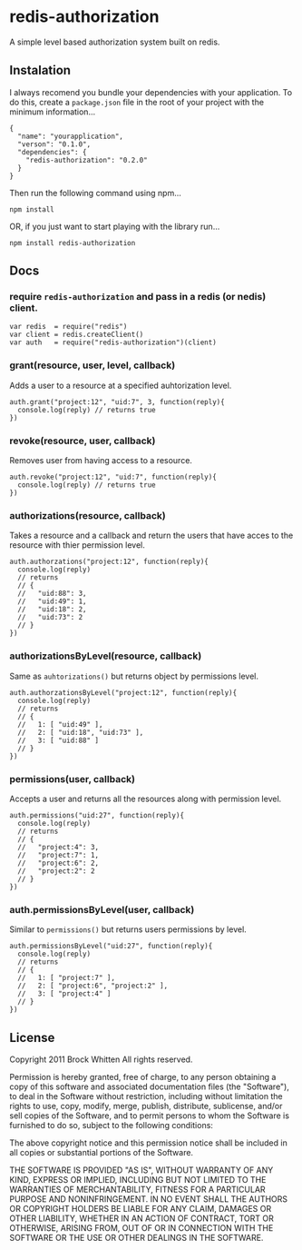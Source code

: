 # redis-authorization

A simple level based authorization system built on redis.

## Instalation

I always recomend you bundle your dependencies with your application. To do
this, create a `package.json` file in the root of your project with the minimum
information...

    {
      "name": "yourapplication",
      "verson": "0.1.0",
      "dependencies": {
        "redis-authorization": "0.2.0"
      }
    }

Then run the following command using npm...

    npm install

OR, if you just want to start playing with the library run...

    npm install redis-authorization

## Docs

### require `redis-authorization` and pass in a redis (or nedis) client.

    var redis  = require("redis")
    var client = redis.createClient() 
    var auth   = require("redis-authorization")(client) 

### grant(resource, user, level, callback)

Adds a user to a resource at a specified auhtorization level.

    auth.grant("project:12", "uid:7", 3, function(reply){
      console.log(reply) // returns true
    })

### revoke(resource, user, callback)

Removes user from having access to a resource.

    auth.revoke("project:12", "uid:7", function(reply){
      console.log(reply) // returns true
    })

### authorizations(resource, callback)

Takes a resource and a callback and return the users that have acces to the
resource with thier permission level.

    auth.authorzations("project:12", function(reply){
      console.log(reply)
      // returns
      // {
      //   "uid:88": 3,
      //   "uid:49": 1,
      //   "uid:18": 2,
      //   "uid:73": 2
      // }
    })

### authorizationsByLevel(resource, callback)

Same as `auhtorizations()` but returns object by permissions level.

    auth.authorzationsByLevel("project:12", function(reply){
      console.log(reply)
      // returns
      // {
      //   1: [ "uid:49" ],
      //   2: [ "uid:18", "uid:73" ],
      //   3: [ "uid:88" ]
      // }
    })

### permissions(user, callback)

Accepts a user and returns all the resources along with permission level.

    auth.permissions("uid:27", function(reply){
      console.log(reply)
      // returns
      // {
      //   "project:4": 3,
      //   "project:7": 1,
      //   "project:6": 2,
      //   "project:2": 2
      // }
    }) 

### auth.permissionsByLevel(user, callback)

Similar to `permissions()` but returns users permissions by level.

    auth.permissionsByLevel("uid:27", function(reply){
      console.log(reply)
      // returns
      // {
      //   1: [ "project:7" ],
      //   2: [ "project:6", "project:2" ],
      //   3: [ "project:4" ]
      // }
    }) 

## License

Copyright 2011 Brock Whitten
All rights reserved.

Permission is hereby granted, free of charge, to any person
obtaining a copy of this software and associated documentation
files (the "Software"), to deal in the Software without
restriction, including without limitation the rights to use,
copy, modify, merge, publish, distribute, sublicense, and/or sell
copies of the Software, and to permit persons to whom the
Software is furnished to do so, subject to the following
conditions:

The above copyright notice and this permission notice shall be
included in all copies or substantial portions of the Software.

THE SOFTWARE IS PROVIDED "AS IS", WITHOUT WARRANTY OF ANY KIND,
EXPRESS OR IMPLIED, INCLUDING BUT NOT LIMITED TO THE WARRANTIES
OF MERCHANTABILITY, FITNESS FOR A PARTICULAR PURPOSE AND
NONINFRINGEMENT. IN NO EVENT SHALL THE AUTHORS OR COPYRIGHT
HOLDERS BE LIABLE FOR ANY CLAIM, DAMAGES OR OTHER LIABILITY,
WHETHER IN AN ACTION OF CONTRACT, TORT OR OTHERWISE, ARISING
FROM, OUT OF OR IN CONNECTION WITH THE SOFTWARE OR THE USE OR
OTHER DEALINGS IN THE SOFTWARE.
